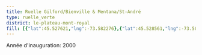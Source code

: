 ```yaml
---
title: Ruelle Gilford/Bienville & Mentana/St-André
type: ruelle_verte
district: le-plateau-mont-royal
fill: [{"lat":45.527621,"lng":-73.582276},{"lat":45.528561,"lng":-73.584357}]
---
```


Année d'inauguration: 2000